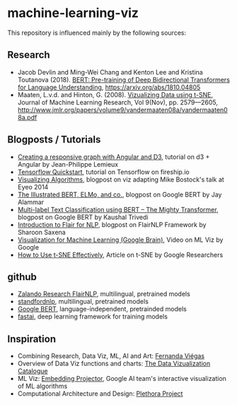 # machine-learning-viz
This repository is influenced mainly by the following sources:

## Research
- Jacob Devlin and Ming-Wei Chang and Kenton Lee and Kristina Toutanova (2018). [BERT: Pre-training of Deep Bidirectional Transformers for Language Understanding](https://arxiv.org/abs/1810.04805), https://arxiv.org/abs/1810.04805
- Maaten, L.v.d. and Hinton, G. (2008). [Vizualizing Data using t-SNE](http://www.jmlr.org/papers/volume9/vandermaaten08a/vandermaaten08a.pdf), Journal of Machine Learning Research, Vol 9(Nov), pp. 2579—2605, http://www.jmlr.org/papers/volume9/vandermaaten08a/vandermaaten08a.pdf

## Blogposts / Tutorials
- [Creating a responsive graph with Angular and D3](https://medium.com/@jeanphilippelemieux/creating-a-responsive-graph-with-angular-and-d3-b45bb8065588), tutorial on d3 + Angular by Jean-Philippe Lemieux
- [Tensorflow Quickstart](https://fireship.io/lessons/tensorflow-js-quick-start/), tutorial on Tensorflow on fireship.io
- [Visualizing Algorithms](https://bost.ocks.org/mike/algorithms/), blogpost on viz adapting Mike Bostock's talk at Eyeo 2014
- [The Illustrated BERT, ELMo, and co.](http://jalammar.github.io/illustrated-bert/), blogpost on Google BERT by Jay Alammar
- [Multi-label Text Classification using BERT – The Mighty Transformer](https://medium.com/huggingface/multi-label-text-classification-using-bert-the-mighty-transformer-69714fa3fb3d), blogpost on Google BERT by Kaushal Trivedi
- [Introduction to Flair for NLP](https://www.analyticsvidhya.com/blog/2019/02/flair-nlp-library-python/), blogpost on FlairNLP Framework by Sharoon Saxena 
- [Visualization for Machine Learning (Google Brain)](https://www.youtube.com/watch?v=ulLx2iPTIcs), Video on ML Viz by Google
- [How to Use t-SNE Effectively](https://distill.pub/2016/misread-tsne/), Article on t-SNE by Google Researchers

## github
- [Zalando Research FlairNLP](https://github.com/flairNLP/flair), multilingual, pretrained models
- [standfordnlp](https://github.com/stanfordnlp/stanfordnlp), multilingual, pretrained models 
- [Google BERT](https://github.com/google-research/bert), language-independent, pretrainded models
- [fastai](https://github.com/fastai/fastai), deep learning framework for training models

## Inspiration
- Combining Research, Data Viz, ML, AI and Art: [Fernanda Viégas](http://www.fernandaviegas.com/)
- Overview of Data Viz functions and charts: [The Data Vizualization Catalogue](https://datavizcatalogue.com/)
- ML Viz: [Embedding Projector](https://projector.tensorflow.org/), Google AI team's interactive visualization of ML algorithms 
- Computational Architecture and Design: [Plethora Project](https://www.plethora-project.com/)

